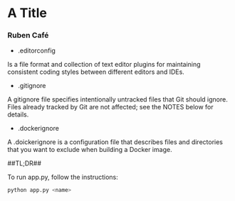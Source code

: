 # A Title

### Ruben Café

 * .editorconfig

Is a file format and collection of text editor plugins for maintaining consistent coding styles between different editors and IDEs.

 * .gitignore

A gitignore file specifies intentionally untracked files that Git should ignore. Files already tracked by Git are not affected; see the NOTES below for details.

 * .dockerignore

A .doickerignore is a configuration file that describes files and directories that you want to exclude when building a Docker image.

##TL;DR##

To run app.py, follow the instructions:
```bash
python app.py <name>
```

